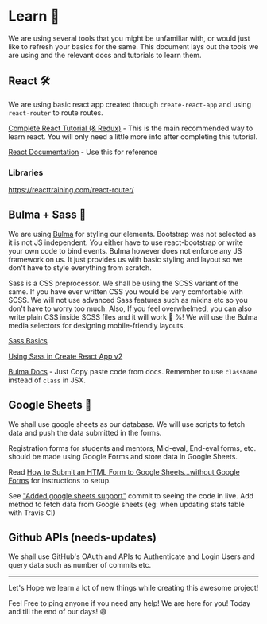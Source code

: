 # Learn :book:

We are using several tools that you might be unfamiliar with, or would just like to refresh your basics for the same. This document lays out the tools we are using and the relevant docs and tutorials to learn them.

## React :hammer_and_wrench:

We are using basic react app created through `create-react-app` and using `react-router` to route routes.

[Complete React Tutorial (& Redux)](https://www.youtube.com/playlist?list=PL4cUxeGkcC9ij8CfkAY2RAGb-tmkNwQHG) - This is the main recommended way to learn react. You will only need a little more info after completing this tutorial.

[React Documentation](https://reactjs.org/docs/getting-started.html) - Use this for reference

### Libraries

https://reacttraining.com/react-router/

## Bulma + Sass :rainbow:

We are using [Bulma](https://bulma.io/) for styling our elements. Bootstrap was not selected as it is not JS independent. You either have to use react-bootstrap or write your own code to bind events. Bulma however does not enforce any JS framework on us. It just provides us with basic styling and layout so we don't have to style everything from scratch.

Sass is a CSS preprocessor. We shall be using the SCSS variant of the same. If you have ever written CSS you would be very comfortable with SCSS. We will not use advanced Sass features such as mixins etc so you don't have to worry too much. Also, If you feel overwhelmed, you can also write plain CSS inside SCSS files and it will work :100: %! We will use the Bulma media selectors for designing mobile-friendly layouts.

[Sass Basics](https://sass-lang.com/guide)

[Using Sass in Create React App v2](https://scotch.io/tutorials/using-sass-in-create-react-app-v2)

[Bulma Docs](https://bulma.io/documentation/) - Just Copy paste code from docs. Remember to use `className` instead of `class` in JSX.

## Google Sheets :page_facing_up:

We shall use google sheets as our database. We will use scripts to fetch data and push the data submitted in the forms.

Registration forms for students and mentors, Mid-eval, End-eval
forms, etc. should be made using Google Forms and store data in Google
Sheets.

Read [How to Submit an HTML Form to Google Sheets…without Google Forms](https://medium.com/@dmccoy/how-to-submit-an-html-form-to-google-sheets-without-google-forms-b833952cc175) for instructions to setup.

See ["Added google sheets support"](https://github.com/kossiitkgp/kwoc/commit/26526d468cb146693884c5b17c898cbd25c8608f) commit to seeing the code in live. Add method to fetch data from Google sheets (eg: when updating stats table with Travis CI)

## Github APIs (needs-updates)

We shall use GitHub's OAuth and APIs to Authenticate and Login Users and query data such as number of commits etc.

---

Let's Hope we learn a lot of new things while creating this awesome project!

Feel Free to ping anyone if you need any help! We are here for you! Today and till the end of our days! :sweat_smile:
